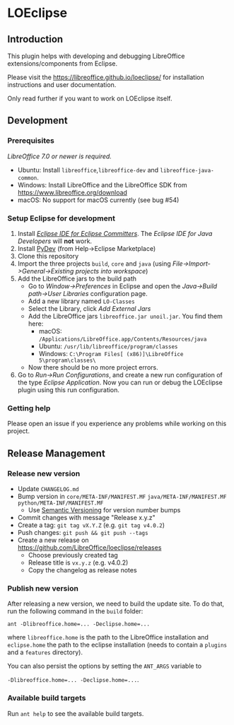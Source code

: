 # LOEclipse

## Introduction

This plugin helps with developing and debugging LibreOffice extensions/components from Eclipse.

Please visit the https://libreoffice.github.io/loeclipse/ for installation instructions and user documentation.

Only read further if you want to work on LOEclipse itself.

## Development

### Prerequisites

*LibreOffice 7.0 or newer is required.*

* Ubuntu: Install `libreoffice`,`libreoffice-dev` and `libreoffice-java-common`.
* Windows: Install LibreOffice and the LibreOffice SDK from https://www.libreoffice.org/download
* macOS: No support for macOS currently (see bug #54)

### Setup Eclipse for development

1. Install *[Eclipse IDE for Eclipse Committers](https://www.eclipse.org/downloads/packages/)*. The *Eclipse IDE for Java Developers* will **not** work.
2. Install [PyDev](https://marketplace.eclipse.org/content/pydev-python-ide-eclipse) (from Help->Eclipse Marketplace)
3. Clone this repository
4. Import the three projects `build`, `core` and `java` (using *File->Import->General->Existing projects into workspace*)
5. Add the LibreOffice jars to the build path
   * Go to *Window->Preferences* in Eclipse and open the *Java->Build path->User Libraries* configuration page.
   * Add a new library named `LO-Classes`
   * Select the Library, click *Add External Jars*
   * Add the LibreOffice jars `libreoffice.jar unoil.jar`. You find them here:
     * macOS: `/Applications/LibreOffice.app/Contents/Resources/java`
     * Ubuntu: `/usr/lib/libreoffice/program/classes`
     * Windows: `C:\Program Files[ (x86)]\LibreOffice 5\program\classes\`
   * Now there should be no more project errors.
6. Go to *Run->Run Configurations*, and create a new run configuration of the type *Eclipse Application*. Now you can run or debug the LOEclipse plugin using this run configuration.

### Getting help

Please open an issue if you experience any problems while working on this project.

## Release Management

### Release new version

* Update `CHANGELOG.md`
* Bump version in `core/META-INF/MANIFEST.MF` `java/META-INF/MANIFEST.MF` `python/META-INF/MANIFEST.MF`
  * Use [Semantic Versioning](https://semver.org/) for version number bumps
* Commit changes with message "Release x.y.z"
* Create a tag: `git tag vX.Y.Z` (e.g. `git tag v4.0.2`)
* Push changes: `git push && git push --tags`
* Create a new release on https://github.com/LibreOffice/loeclipse/releases
  * Choose previously created tag
  * Release title is `vx.y.z` (e.g. v4.0.2)
  * Copy the changelog as release notes

### Publish new version

After releasing a new version, we need to build the update site. To do that, run the following command in the `build` folder:

`ant -Dlibreoffice.home=... -Declipse.home=...`

where `libreoffice.home` is the path to the LibreOffice installation and `eclipse.home` the path to the eclipse installation (needs to contain a `plugins` and a `features` directory).

You can also persist the options by setting the `ANT_ARGS` variable to

`-Dlibreoffice.home=... -Declipse.home=...`.

### Available build targets

Run `ant help` to see the available build targets.

